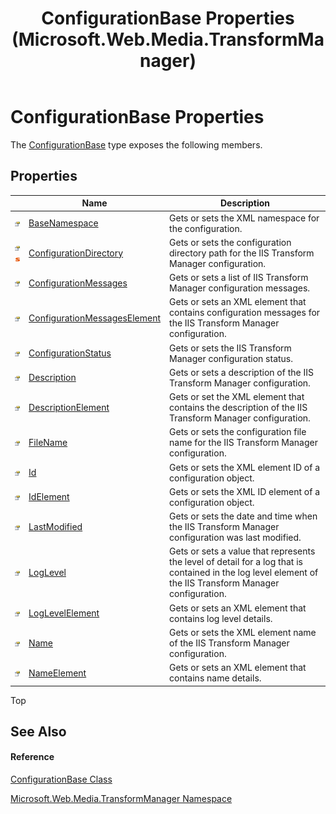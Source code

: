 ﻿---
title: ConfigurationBase Properties (Microsoft.Web.Media.TransformManager)
TOCTitle: ConfigurationBase Properties
ms:assetid: Properties.T:Microsoft.Web.Media.TransformManager.ConfigurationBase
ms:mtpsurl: https://msdn.microsoft.com/en-us/library/microsoft.web.media.transformmanager.configurationbase_properties(v=VS.90)
ms:contentKeyID: 35520828
ms.date: 06/14/2012
mtps_version: v=VS.90
---

# ConfigurationBase Properties

The [ConfigurationBase](configurationbase-class-microsoft-web-media-transformmanager.md) type exposes the following members.

## Properties

<table>
<thead>
<tr class="header">
<th> </th>
<th>Name</th>
<th>Description</th>
</tr>
</thead>
<tbody>
<tr class="odd">
<td><img src="images/Dd565996.pubproperty(en-us,VS.90).gif" title="Public property" alt="Public property" /></td>
<td><a href="configurationbase-basenamespace-property-microsoft-web-media-transformmanager.md">BaseNamespace</a></td>
<td>Gets or sets the XML namespace for the configuration.</td>
</tr>
<tr class="even">
<td><img src="images/Dd565996.pubproperty(en-us,VS.90).gif" title="Public property" alt="Public property" /><img src="images/Dd565979.static(en-us,VS.90).gif" title="Static member" alt="Static member" /></td>
<td><a href="configurationbase-configurationdirectory-property-microsoft-web-media-transformmanager.md">ConfigurationDirectory</a></td>
<td>Gets or sets the configuration directory path for the IIS Transform Manager configuration.</td>
</tr>
<tr class="odd">
<td><img src="images/Dd565996.pubproperty(en-us,VS.90).gif" title="Public property" alt="Public property" /></td>
<td><a href="configurationbase-configurationmessages-property-microsoft-web-media-transformmanager.md">ConfigurationMessages</a></td>
<td>Gets or sets a list of IIS Transform Manager configuration messages.</td>
</tr>
<tr class="even">
<td><img src="images/Dd565996.pubproperty(en-us,VS.90).gif" title="Public property" alt="Public property" /></td>
<td><a href="configurationbase-configurationmessageselement-property-microsoft-web-media-transformmanager.md">ConfigurationMessagesElement</a></td>
<td>Gets or sets an XML element that contains configuration messages for the IIS Transform Manager configuration.</td>
</tr>
<tr class="odd">
<td><img src="images/Dd565996.pubproperty(en-us,VS.90).gif" title="Public property" alt="Public property" /></td>
<td><a href="configurationbase-configurationstatus-property-microsoft-web-media-transformmanager.md">ConfigurationStatus</a></td>
<td>Gets or sets the IIS Transform Manager configuration status.</td>
</tr>
<tr class="even">
<td><img src="images/Dd565996.pubproperty(en-us,VS.90).gif" title="Public property" alt="Public property" /></td>
<td><a href="configurationbase-description-property-microsoft-web-media-transformmanager.md">Description</a></td>
<td>Gets or sets a description of the IIS Transform Manager configuration.</td>
</tr>
<tr class="odd">
<td><img src="images/Dd565996.pubproperty(en-us,VS.90).gif" title="Public property" alt="Public property" /></td>
<td><a href="configurationbase-descriptionelement-property-microsoft-web-media-transformmanager.md">DescriptionElement</a></td>
<td>Gets or set the XML element that contains the description of the IIS Transform Manager configuration.</td>
</tr>
<tr class="even">
<td><img src="images/Dd565996.pubproperty(en-us,VS.90).gif" title="Public property" alt="Public property" /></td>
<td><a href="configurationbase-filename-property-microsoft-web-media-transformmanager.md">FileName</a></td>
<td>Gets or sets the configuration file name for the IIS Transform Manager configuration.</td>
</tr>
<tr class="odd">
<td><img src="images/Dd565996.pubproperty(en-us,VS.90).gif" title="Public property" alt="Public property" /></td>
<td><a href="configurationbase-id-property-microsoft-web-media-transformmanager.md">Id</a></td>
<td>Gets or sets the XML element ID of a configuration object.</td>
</tr>
<tr class="even">
<td><img src="images/Dd565996.pubproperty(en-us,VS.90).gif" title="Public property" alt="Public property" /></td>
<td><a href="configurationbase-idelement-property-microsoft-web-media-transformmanager.md">IdElement</a></td>
<td>Gets or sets the XML ID element of a configuration object.</td>
</tr>
<tr class="odd">
<td><img src="images/Dd565996.pubproperty(en-us,VS.90).gif" title="Public property" alt="Public property" /></td>
<td><a href="configurationbase-lastmodified-property-microsoft-web-media-transformmanager.md">LastModified</a></td>
<td>Gets or sets the date and time when the IIS Transform Manager configuration was last modified.</td>
</tr>
<tr class="even">
<td><img src="images/Dd565996.pubproperty(en-us,VS.90).gif" title="Public property" alt="Public property" /></td>
<td><a href="configurationbase-loglevel-property-microsoft-web-media-transformmanager.md">LogLevel</a></td>
<td>Gets or sets a value that represents the level of detail for a log that is contained in the log level element of the IIS Transform Manager configuration.</td>
</tr>
<tr class="odd">
<td><img src="images/Dd565996.pubproperty(en-us,VS.90).gif" title="Public property" alt="Public property" /></td>
<td><a href="configurationbase-loglevelelement-property-microsoft-web-media-transformmanager.md">LogLevelElement</a></td>
<td>Gets or sets an XML element that contains log level details.</td>
</tr>
<tr class="even">
<td><img src="images/Dd565996.pubproperty(en-us,VS.90).gif" title="Public property" alt="Public property" /></td>
<td><a href="configurationbase-name-property-microsoft-web-media-transformmanager.md">Name</a></td>
<td>Gets or sets the XML element name of the IIS Transform Manager configuration.</td>
</tr>
<tr class="odd">
<td><img src="images/Dd565996.pubproperty(en-us,VS.90).gif" title="Public property" alt="Public property" /></td>
<td><a href="configurationbase-nameelement-property-microsoft-web-media-transformmanager.md">NameElement</a></td>
<td>Gets or sets an XML element that contains name details.</td>
</tr>
</tbody>
</table>


Top

## See Also

#### Reference

[ConfigurationBase Class](configurationbase-class-microsoft-web-media-transformmanager.md)

[Microsoft.Web.Media.TransformManager Namespace](microsoft-web-media-transformmanager-namespace.md)

